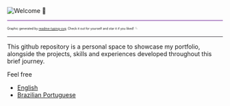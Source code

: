 <img src="https://readme-typing-svg.demolab.com?font=Noto+Sans+Mono&weight=700&size=32&duration=1500&pause=5000&color=A41BF7&center=true&vCenter=true&random=true&width=435&lines=Welcome%F0%9F%91%8B" title="Welcome 👋" alt="Welcome 👋" style="max-width: 100%; height: auto; pointer-events: none;"/>

<hr style="border-top: 1px solid hsla(280, 100%, 50%, 0.5); height: 0%;" />
<p style="font-size: 0.5em;">
  Graphic generated by <a href="https://git.io/typing-svg" target="_blank">readme-typing-svg</a>. Check it out for yourself and star it if you liked! <svg xmlns="http://www.w3.org/2000/svg" style="height: 1em; pointer-events: none;" title="Gráfico gerado com readme-typing-svg. Acesse por conta própria e apoie o autor, caso tenha gostado!" fill="hsla(200, 0%, 50%, 0.50)" viewBox="0 0 512 512"><path d="M478.33 433.6l-90-218a22 22 0 00-40.67 0l-90 218a22 22 0 1040.67 16.79L316.66 406h102.67l18.33 44.39A22 22 0 00458 464a22 22 0 0020.32-30.4zM334.83 362L368 281.65 401.17 362zM267.84 342.92a22 22 0 00-4.89-30.7c-.2-.15-15-11.13-36.49-34.73 39.65-53.68 62.11-114.75 71.27-143.49H330a22 22 0 000-44H214V70a22 22 0 00-44 0v20H54a22 22 0 000 44h197.25c-9.52 26.95-27.05 69.5-53.79 108.36-31.41-41.68-43.08-68.65-43.17-68.87a22 22 0 00-40.58 17c.58 1.38 14.55 34.23 52.86 83.93.92 1.19 1.83 2.35 2.74 3.51-39.24 44.35-77.74 71.86-93.85 80.74a22 22 0 1021.07 38.63c2.16-1.18 48.6-26.89 101.63-85.59 22.52 24.08 38 35.44 38.93 36.1a22 22 0 0030.75-4.9z"/></svg>
</p>
<hr style="border-top: 1px solid hsla(280, 10%, 50%, 0.25); height: 0%;" />
This github repository is a personal space to showcase my portfolio, alongside the projects, skills and experiences developed throughout this brief journey.

<br />

Feel free

- [English](./locales/English.md)
- [Brazilian Portuguese](./locales/Brazilian_Portuguese.md)
